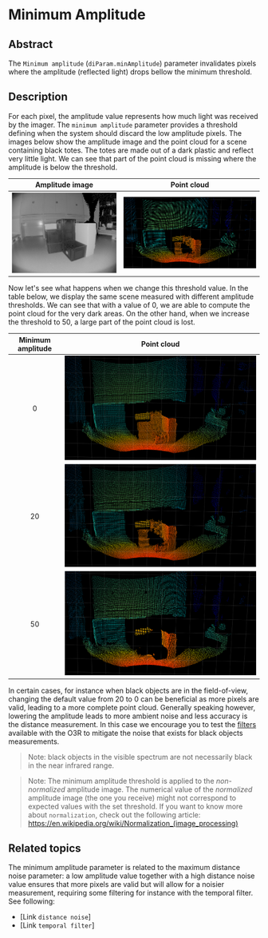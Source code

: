 # Minimum Amplitude
## Abstract

The `Minimum amplitude` (`diParam.minAmplitude`) parameter invalidates pixels where the amplitude (reflected light) drops bellow the minimum threshold.

## Description

For each pixel, the amplitude value represents how much light was received by the imager. The `minimum amplitude` parameter provides a threshold defining when the system should discard the low amplitude pixels. The images below show the amplitude image and the point cloud for a scene containing black totes. The totes are made out of a dark plastic and reflect very little light. We can see that part of the point cloud is missing where the amplitude is below the threshold.

|Amplitude image |Point cloud |
|--|--|
|![default-values-amplitude](./resources/default_value_amp.png "3D amplitude image")|![default-values-3d](./resources/default_value_3D.png "3D point cloud with default values")|

Now let's see what happens when we change this threshold value. In the table below, we display the same scene measured with different amplitude thresholds. We can see that with a value of 0, we are able to compute the point cloud for the very dark areas. On the other hand, when we increase the threshold to 50, a large part of the point cloud is lost.

|Minimum amplitude| Point cloud|
|:-:|-|
|0|![min-a,p-0-3d](./resources/amp_0_3D.png "3D point cloud with minimum amplitude 0 values")|
|20|![min-a,p-0-3d](./resources/default_value_3D.png "3D point cloud with minimum amplitude 0 values")|
|50|![min-a,p-0-3d](./resources/amp_50_3D.png "3D point cloud with minimum amplitude 0 values")|

In certain cases, for instance when black objects are in the field-of-view, changing the default value from 20 to 0 can be beneficial as more pixels are valid, leading to a more complete point cloud. Generally speaking however, lowering the amplitude leads to more ambient noise and less accuracy is the distance measurement. In this case we encourage you to test the [filters](INSERT-LINK) available with the O3R to mitigate the noise that exists for black objects measurements.

> Note: black objects in the visible spectrum are not necessarily black in the near infrared range.

> Note: The minimum amplitude threshold is applied to the *non-normalized* amplitude image. The numerical value of the *normalized* amplitude image (the one you receive) might not correspond to expected values with the set threshold. If you want to know more about `normalization`, check out the following article: https://en.wikipedia.org/wiki/Normalization_(image_processing)

## Related topics

The minimum amplitude parameter is related to the maximum distance noise parameter: a low amplitude value together with a high distance noise value ensures that more pixels are valid but will allow for a noisier measurement, requiring some filtering for instance with the temporal filter. See following:
- [Link `distance noise`]
- [Link `temporal filter`]